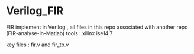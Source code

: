 # Verilog_FIR
FIR implement in Verilog , all files in this repo associated with another repo (FIR-analyse-in-Matlab) 
tools : xilinx ise14.7

key files : fir.v and fir_tb.v
